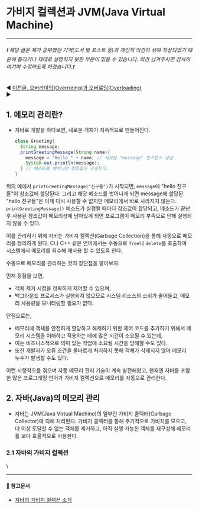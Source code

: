 # 가비지 컬렉션과 JVM(Java Virtual Machine)
- - -
###### ❗ 해당 글은 제가 공부했던 기억(도서 및 포스트 등)과 개인적 의견이 섞여 작성되었기 때문에 틀리거나 제대로 설명하지 못한 부분이 있을 수 있습니다. 의견 남겨주시면 감사히 여기며 수정하도록 하겠습니다.❗

◀️ [이전글. 오버라이딩(Overriding)과 오버로딩(Overloading)](https://github.com/kkhs00224/mystudy/blob/main/java/1_Override_Overload.md)   
▶️

##  1. 메모리 관리란?
- 자바로 개발을 하다보면, 새로운 객체가 지속적으로 만들어진다.
  ```java
  class Greeting{
    String message;
    printGreetingMessage(String name){
      message = "Hello " + name; // 새로운 "message" 인스턴스 생성
      System.out.println(message);
    } // 메소드를 벗어나면 참조값이 손실된다.
  }
  ```
위의 예에서 `printGreetingMessage("친구들")`가 시작되면, `message`에 "hello 친구들"이 참조값에 할당된다. 그리고 해당 메소드를 벗어나게 되면 message에 할당된 "hello 친구들"은
이제 다시 사용할 수 없지만 메모리에서 바로 사라지지 않는다. `printGreetingMessage()` 메소드가 실행될 때마다 참조값이 할당되고, 메소드가 끝난 후 사용된 참조값이 메모리상에 남아있게 되면
프로그램이 메모리 부족으로 인해 실행되지 않을 수 있다.   

이를 관리하기 위해 자바는 가비지 컬렉션(Garbage Collection)을 통해 자동으로 메모리를 정리하게 된다. C나 C++ 같은 언어에서는 수동으로 `free`나 `delete`를 호출하여 시스템에서 메모리를 
회수해 재사용 할 수 있도록 한다.    

수동으로 메모리를 관리하는 것의 장단점을 알아보자.

먼저 장점을 보면,   
- 객체 제거 시점을 정확하게 제어할 수 있으며,    
- 백그라운드 프로세스가 실행되지 않으므로 시스템 리소스의 소비가 줄어들고, 메모리 사용량을 모니터링할 필요가 없다.   

단점으로는,   
- 메모리에 객체를 안전하게 할당하고 해제하기 위한 제어 코드를 추가하기 위해서 메모리 시스템을 이해하고 적용하는 데에 많은 시간이 소요될 수 있는데,   
- 이는 비즈니스적으로 의미 있는 작업에 소요될 시간을 방해할 수도 있다.   
- 또한 개발자가 오류 조건을 올바르게 처리하지 못해 객체가 삭제되지 않아 메모리 누수가 발생할 수도 있다.   

이런 시행착오를 겪으며 자동 메모리 관리 기술이 계속 발전해왔고, 현재엔 자바를 포함한 많은 프로그래밍 언어가 가비지 컬렉션으로 메모리를 자동으로 관리한다.

## 2. 자바(Java)의 메모리 관리
- 자바는 JVM(Java Virtual Machine)의 일부인 가비지 콜렉터(Garbage Collector)에 의해 처리된다.
  가비지 콜렉터를 통해 주기적으로 가비지를 모으고, 더 이상 도달할 수 없는 객체를 제거하고, 아직 실행 가능한 객체를 재구성해 메모리를 보다 효율적으로 사용한다.

### 2.1 자바의 가비지 컬렉션
\\<!-- https://dev.java/learn/jvm/tool/garbage-collection/java-specifics/ -->
  

- - - 
#### 📖 참고문서
*  [자바의 가비지 컬렉션 소개](https://dev.java/learn/jvm/tool/garbage-collection/intro/)   
